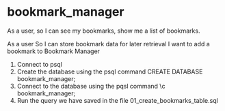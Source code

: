 # bookmark_manager


As a user,
so I can see my bookmarks,
show me a list of bookmarks.

As a user
So I can store bookmark data for later retrieval
I want to add a bookmark to Bookmark Manager


  1.  Connect to psql
  2.  Create the database using the psql command CREATE DATABASE  bookmark_manager;
  3.  Connect to the database using the pqsl command \c bookmark_manager;
  4.  Run the query we have saved in the file 01_create_bookmarks_table.sql
